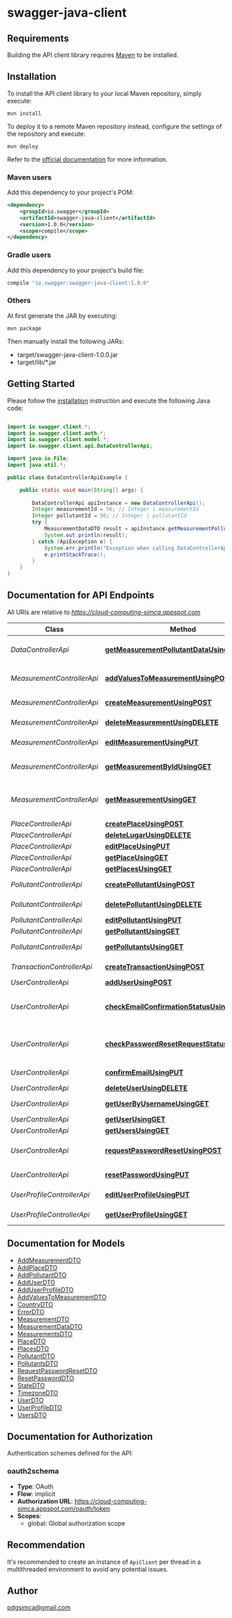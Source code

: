 # swagger-java-client

## Requirements

Building the API client library requires [Maven](https://maven.apache.org/) to be installed.

## Installation

To install the API client library to your local Maven repository, simply execute:

```shell
mvn install
```

To deploy it to a remote Maven repository instead, configure the settings of the repository and execute:

```shell
mvn deploy
```

Refer to the [official documentation](https://maven.apache.org/plugins/maven-deploy-plugin/usage.html) for more information.

### Maven users

Add this dependency to your project's POM:

```xml
<dependency>
    <groupId>io.swagger</groupId>
    <artifactId>swagger-java-client</artifactId>
    <version>1.0.0</version>
    <scope>compile</scope>
</dependency>
```

### Gradle users

Add this dependency to your project's build file:

```groovy
compile "io.swagger:swagger-java-client:1.0.0"
```

### Others

At first generate the JAR by executing:

    mvn package

Then manually install the following JARs:

* target/swagger-java-client-1.0.0.jar
* target/lib/*.jar

## Getting Started

Please follow the [installation](#installation) instruction and execute the following Java code:

```java

import io.swagger.client.*;
import io.swagger.client.auth.*;
import io.swagger.client.model.*;
import io.swagger.client.api.DataControllerApi;

import java.io.File;
import java.util.*;

public class DataControllerApiExample {

    public static void main(String[] args) {
        
        DataControllerApi apiInstance = new DataControllerApi();
        Integer measurementId = 56; // Integer | measurementId
        Integer pollutantId = 56; // Integer | pollutantId
        try {
            MeasurementDataDTO result = apiInstance.getMeasurementPollutantDataUsingGET(measurementId, pollutantId);
            System.out.println(result);
        } catch (ApiException e) {
            System.err.println("Exception when calling DataControllerApi#getMeasurementPollutantDataUsingGET");
            e.printStackTrace();
        }
    }
}

```

## Documentation for API Endpoints

All URIs are relative to *https://cloud-computing-simca.appspot.com*

Class | Method | HTTP request | Description
------------ | ------------- | ------------- | -------------
*DataControllerApi* | [**getMeasurementPollutantDataUsingGET**](docs/DataControllerApi.md#getMeasurementPollutantDataUsingGET) | **GET** /api/data/v1/data | Get measurement data
*MeasurementControllerApi* | [**addValuesToMeasurementUsingPOST**](docs/MeasurementControllerApi.md#addValuesToMeasurementUsingPOST) | **POST** /api/measurement/v1/measurement/{measurementId}/add-values | Add values to a measurement
*MeasurementControllerApi* | [**createMeasurementUsingPOST**](docs/MeasurementControllerApi.md#createMeasurementUsingPOST) | **POST** /api/measurement/v1/measurement | Create a measurement
*MeasurementControllerApi* | [**deleteMeasurementUsingDELETE**](docs/MeasurementControllerApi.md#deleteMeasurementUsingDELETE) | **DELETE** /api/measurement/v1/measurement/{measurementId} | Delete a measurement
*MeasurementControllerApi* | [**editMeasurementUsingPUT**](docs/MeasurementControllerApi.md#editMeasurementUsingPUT) | **PUT** /api/measurement/v1/measurement | Edit a measurement
*MeasurementControllerApi* | [**getMeasurementByIdUsingGET**](docs/MeasurementControllerApi.md#getMeasurementByIdUsingGET) | **GET** /api/measurement/v1/measurement/{measurementId} | Get measurement by id
*MeasurementControllerApi* | [**getMeasurementUsingGET**](docs/MeasurementControllerApi.md#getMeasurementUsingGET) | **GET** /api/measurement/v1/measurements | Get measurements (optional filters)
*PlaceControllerApi* | [**createPlaceUsingPOST**](docs/PlaceControllerApi.md#createPlaceUsingPOST) | **POST** /api/place/v1/place | Create a place
*PlaceControllerApi* | [**deleteLugarUsingDELETE**](docs/PlaceControllerApi.md#deleteLugarUsingDELETE) | **DELETE** /api/place/v1/place/{idPlace} | Delete a place
*PlaceControllerApi* | [**editPlaceUsingPUT**](docs/PlaceControllerApi.md#editPlaceUsingPUT) | **PUT** /api/place/v1/place | Edit a place
*PlaceControllerApi* | [**getPlaceUsingGET**](docs/PlaceControllerApi.md#getPlaceUsingGET) | **GET** /api/place/v1/place/{idPlace} | Get a place
*PlaceControllerApi* | [**getPlacesUsingGET**](docs/PlaceControllerApi.md#getPlacesUsingGET) | **GET** /api/place/v1/places | Get all places
*PollutantControllerApi* | [**createPollutantUsingPOST**](docs/PollutantControllerApi.md#createPollutantUsingPOST) | **POST** /api/pollutant/v1/pollutant | Create a pollutant
*PollutantControllerApi* | [**deletePollutantUsingDELETE**](docs/PollutantControllerApi.md#deletePollutantUsingDELETE) | **DELETE** /api/pollutant/v1/pollutant/{idPollutant} | Delete a pollutant
*PollutantControllerApi* | [**editPollutantUsingPUT**](docs/PollutantControllerApi.md#editPollutantUsingPUT) | **PUT** /api/pollutant/v1/pollutant | Edit a pollutant
*PollutantControllerApi* | [**getPollutantUsingGET**](docs/PollutantControllerApi.md#getPollutantUsingGET) | **GET** /api/pollutant/v1/pollutant/{idPollutant} | Get a pollutant
*PollutantControllerApi* | [**getPollutantsUsingGET**](docs/PollutantControllerApi.md#getPollutantsUsingGET) | **GET** /api/pollutant/v1/pollutants | Get all pollutants
*TransactionControllerApi* | [**createTransactionUsingPOST**](docs/TransactionControllerApi.md#createTransactionUsingPOST) | **POST** /api/transaction/v1/donation | Handle transaction
*UserControllerApi* | [**addUserUsingPOST**](docs/UserControllerApi.md#addUserUsingPOST) | **POST** /api/user/v1/user | Create a user
*UserControllerApi* | [**checkEmailConfirmationStatusUsingGET**](docs/UserControllerApi.md#checkEmailConfirmationStatusUsingGET) | **GET** /api/user/v1/confirm-email | Check an email confirmation status
*UserControllerApi* | [**checkPasswordResetRequestStatusUsingGET**](docs/UserControllerApi.md#checkPasswordResetRequestStatusUsingGET) | **GET** /api/user/v1/password-reset | Check password reset request status
*UserControllerApi* | [**confirmEmailUsingPUT**](docs/UserControllerApi.md#confirmEmailUsingPUT) | **PUT** /api/user/v1/confirm-email | Confirm email account
*UserControllerApi* | [**deleteUserUsingDELETE**](docs/UserControllerApi.md#deleteUserUsingDELETE) | **DELETE** /api/user/v1/user | Delete a user
*UserControllerApi* | [**getUserByUsernameUsingGET**](docs/UserControllerApi.md#getUserByUsernameUsingGET) | **GET** /api/user/v1/user/by-username/{userName} | Get user by username
*UserControllerApi* | [**getUserUsingGET**](docs/UserControllerApi.md#getUserUsingGET) | **GET** /api/user/v1/user/{id} | Get user by id
*UserControllerApi* | [**getUsersUsingGET**](docs/UserControllerApi.md#getUsersUsingGET) | **GET** /api/user/v1/users | Get all users
*UserControllerApi* | [**requestPasswordResetUsingPOST**](docs/UserControllerApi.md#requestPasswordResetUsingPOST) | **POST** /api/user/v1/password-reset | Request a password reset
*UserControllerApi* | [**resetPasswordUsingPUT**](docs/UserControllerApi.md#resetPasswordUsingPUT) | **PUT** /api/user/v1/password-reset | Reset user password
*UserProfileControllerApi* | [**editUserProfileUsingPUT**](docs/UserProfileControllerApi.md#editUserProfileUsingPUT) | **PUT** /api/userprofile/v1/profile | Edit a user profile
*UserProfileControllerApi* | [**getUserProfileUsingGET**](docs/UserProfileControllerApi.md#getUserProfileUsingGET) | **GET** /api/userprofile/v1/profile/{id} | Get user profile


## Documentation for Models

 - [AddMeasurementDTO](docs/AddMeasurementDTO.md)
 - [AddPlaceDTO](docs/AddPlaceDTO.md)
 - [AddPollutantDTO](docs/AddPollutantDTO.md)
 - [AddUserDTO](docs/AddUserDTO.md)
 - [AddUserProfileDTO](docs/AddUserProfileDTO.md)
 - [AddValuesToMeasurementDTO](docs/AddValuesToMeasurementDTO.md)
 - [CountryDTO](docs/CountryDTO.md)
 - [ErrorDTO](docs/ErrorDTO.md)
 - [MeasurementDTO](docs/MeasurementDTO.md)
 - [MeasurementDataDTO](docs/MeasurementDataDTO.md)
 - [MeasurementsDTO](docs/MeasurementsDTO.md)
 - [PlaceDTO](docs/PlaceDTO.md)
 - [PlacesDTO](docs/PlacesDTO.md)
 - [PollutantDTO](docs/PollutantDTO.md)
 - [PollutantsDTO](docs/PollutantsDTO.md)
 - [RequestPasswordResetDTO](docs/RequestPasswordResetDTO.md)
 - [ResetPasswordDTO](docs/ResetPasswordDTO.md)
 - [StateDTO](docs/StateDTO.md)
 - [TimezoneDTO](docs/TimezoneDTO.md)
 - [UserDTO](docs/UserDTO.md)
 - [UserProfileDTO](docs/UserProfileDTO.md)
 - [UsersDTO](docs/UsersDTO.md)


## Documentation for Authorization

Authentication schemes defined for the API:
### oauth2schema

- **Type**: OAuth
- **Flow**: implicit
- **Authorization URL**: https://cloud-computing-simca.appspot.com/oauth/token
- **Scopes**: 
  - global: Global authorization scope


## Recommendation

It's recommended to create an instance of `ApiClient` per thread in a multithreaded environment to avoid any potential issues.

## Author

pdgsimca@gmail.com

